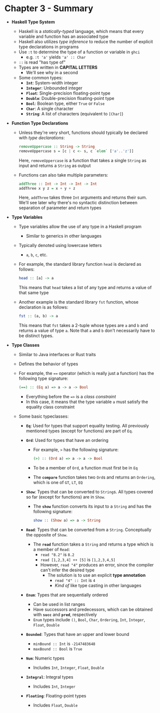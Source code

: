 # Chapter 3 - Summary

* **Haskell Type System**
    * Haskell is a *statically-typed* language, which means that every variable and function has an associated type
    * Haskell also utilizes *type inference* to reduce the number of explicit type declarations in programs
    * Use `:t` to determine the type of a function or variable in `ghci`
        * e.g. `:t 'a'` yields `'a' :: Char`
    * `::` is read "has type of"
    * Types are written in **CAPITAL LETTERS**
        * We'll see why in a second
    * Some common types:
        * **`Int`**: System-width integer
        * **`Integer`**: Unbounded integer
        * **`Float`**: Single-precision floating-point type
        * **`Double`**: Double-precision floating-point type
        * **`Bool`**: Boolean type, either `True` or `False`
        * **`Char`**: A single character
        * **`String`**: A list of characters (equivalent to `[Char]`)

* **Function Type Declarations**
    * Unless they're very short, functions should typically be declared with *type declarations*:

      ```haskell
      removeUppercase :: String -> String
      removeUppercase s = [c | c <- s, c `elem` ['a'..'z']]
      ```

      Here, `removeUppercase` is a function that takes a single `String` as input and returns a `String` as output
    * Functions can also take multiple parameters:

      ```haskell
      addThree :: Int -> Int -> Int -> Int
      addThree x y z = x + y + z
      ```

      Here, `addThree` takes three `Int` arguments and returns their sum. We'll see later why there's no syntactic distinction between separation of parameter and return types

* **Type Variables**
    * Type variables allow the use of any type in a Haskell program
        * Similar to generics in other languages
    * Typically denoted using lowercase letters
        * `a`, `b`, `c`, etc.
    * For example, the standard library function `head` is declared as follows:

      ```haskell
      head :: [a] -> a
      ```

      This means that `head` takes a list of any type and returns a value of that same type
    * Another example is the standard library `fst` function, whose declaration is as follows:

      ```haskell
      fst :: (a, b) -> a
      ```

      This means that `fst` takes a 2-tuple whose types are `a` and `b` and returns a value of type `a`. Note that `a` and `b` don't necessarily have to be distinct types.

* **Type Classes**
    * Similar to Java interfaces or Rust traits
    * Defines the behavior of types
    * For example, the `==` operator (which is really just a function) has the following type signature:

      ```haskell
      (==) :: (Eq a) => a -> a -> Bool
      ```
        * Everything before the `=>` is a *class constraint*
        * In this case, it means that the type variable `a` must satisfy the equality class constraint
    * Some basic typeclasses:
        * **`Eq`**: Used for types that support equality testing. All previously mentioned types (except for functions) are part of `Eq`.
        * **`Ord`**: Used for types that have an ordering
            * For example, `>` has the following signature:

              ```haskell
              (>) :: (Ord a) => a -> a -> Bool
              ```

            * To be a member of `Ord`, a function must first be in `Eq`
            * The **`compare`** function takes two `Ord`s and returns an `Ordering`, which is one of `GT`, `LT`, `EQ`
        * **`Show`**: Types that can be converted to `String`s. All types covered so far (except for functions) are in `Show`.
            * The **`show`** function converts its input to a `String` and has the following signature:

              ```haskell
              show :: (Show a) => a -> String
              ```

        * **`Read`**: Types that can be converted from a `String`. Conceptually the opposite of `Show`.
            * The **`read`** function takes a `String` and returns a type which is a member of `Read`:
                * `read "8.2"` is `8.2`
                * `read [1,2,3,4] ++ [5]` is `[1,2,3,4,5]`
                * However, `read "4"` produces an error, since the compiler can't infer the desired type
                    * The solution is to use an explicit **type annotation**
                        * `read "4" :: Int` is `4`
                        * *Kind of* like type casting in other languages
        * **`Enum`**: Types that are sequentially ordered
            * Can be used in list ranges
            * Have successors and predecessors, which can be obtained with **`succ`** and **`pred`**, respectively
            * `Enum` types include `()`, `Bool`, `Char`, `Ordering`, `Int`, `Integer`, `Float`, `Double`
        * **`Bounded`**: Types that have an upper and lower bound
            * `minBound :: Int` is `-2147483648`
            * `maxBound :: Bool` is `True`
        * **`Num`**: Numeric types
            * Includes `Int`, `Integer`, `Float`, `Double`
        * **`Integral`**: Integral types
            * Includes `Int`, `Integer`
        * **`Floating`**: Floating-point types
            * Includes `Float`, `Double`
